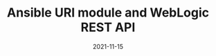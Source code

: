 ---
title: "Ansible URI module and WebLogic REST API"
date: 2021-11-15
tags: [""]
dbiblogtitle: ansible-uri-module-and-weblogic-rest-api
---